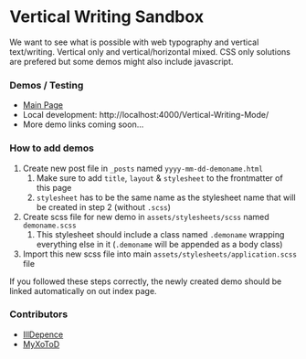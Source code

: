 # Vertical Writing Sandbox

We want to see what is possible with web typography and vertical text/writing. Vertical only and vertical/horizontal mixed. CSS only solutions are prefered but some demos might also include javascript.

### Demos / Testing

- [Main Page](https://myxotod.github.io/Vertical-Writing-Sandbox/)
- Local development: http://localhost:4000/Vertical-Writing-Mode/
- More demo links coming soon...

### How to add demos

1. Create new post file in `_posts` named `yyyy-mm-dd-demoname.html`
    1. Make sure to add `title`, `layout` & `stylesheet` to the frontmatter of this page
    2. `stylesheet` has to be the same name as the stylesheet name that will be created in step 2 (without `.scss`)
2. Create scss file for new demo in `assets/stylesheets/scss` named `demoname.scss`
    1. This stylesheet should include a class named `.demoname` wrapping everything else in it (`.demoname` will be appended as a body class)
3. Import this new scss file into main `assets/stylesheets/application.scss` file

If you followed these steps correctly, the newly created demo should be linked automatically on out index page.

### Contributors

- [IllDepence](https://github.com/IllDepence)
- [MyXoToD](https://github.com/MyXoToD)
